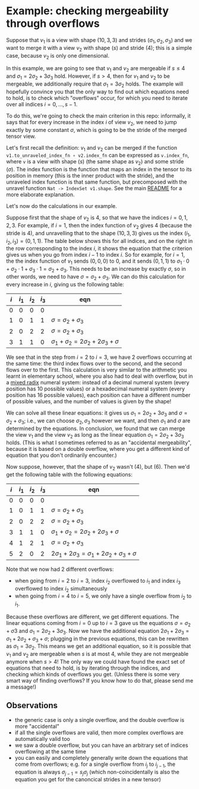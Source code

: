 # Example: checking mergeability through overflows

Suppose that $v_1$ is a view with shape
$(10, 3, 3)$ and strides $(\sigma_1, \sigma_2, \sigma_3)$
and we want to merge it with a view $v_2$ with shape $(s)$ and stride $(4)$;
this is a simple case, because $v_2$ is only one dimensional.

In this example, we are going to see that $v_1$ and $v_2$ are mergeable if $s \leq 4$
and $\sigma_1 = 2 \sigma_2 + 3 \sigma_3$ hold.
However, if $s > 4$, then for $v_1$ and $v_2$ to be mergeable,
we additionally require that $\sigma_1 = 3 \sigma_2$ holds.
The example will hopefully convince you that the only way to find out which equations need to hold,
is to check which "overflows" occur, for which you need to iterate over all indices $i = 0, \ldots, s - 1$.

To do this, we're going to check the main criterion in this repo: informally,
it says that for every increase in the
index $i$ of view $v_2$, we need to jump exactly by some constant $\sigma$,
which is going to be the stride of the merged tensor view.

Let's first recall the definition:
$v_1$ and $v_2$ can be merged if the function
`v1.to_unraveled_index_fn ∘ v2.index_fn` can be expressed as `v.index_fn`,
where `v` is a view with shape $(s)$ (the same shape as $v_2$) and some stride $(\sigma)$.
The index function is the function that maps an index in the tensor to its position in memory
(this is the inner product with the stride),
and the unraveled index function is that same function, but precomposed with the unravel function
`Nat -> IndexSet v1.shape`. See the main [README](../README.md) for a more elaborate explanation.

Let's now do the calculations in our example.

Suppose first that the shape of $v_2$ is 4, so that we have the indices $i = 0, 1,2,3$.
For example, if $i = 1$, then the index function of $v_2$ gives 4 (because the stride is 4),
and unravelling that to the shape $(10, 3, 3)$ gives us the index
$(i_1, i_2, i_3) = (0, 1, 1)$.
The table below shows this for all indices,
and on the right in the row corresponding to the index $i$,
it shows the equation that the criterion gives us when you go from index $i - 1$ to index $i$.
So for example, for $i = 1$, 
the the index function of $v_1$ sends $(0,0,0)$ to 0,
and it sends $(0, 1, 1)$ to $\sigma_1 \cdot 0 + \sigma_2 \cdot 1 + \sigma_3 \cdot 1 = \sigma_2 + \sigma_3$.
This needs to be an increase by exactly $\sigma$, so in other words,
we need to have $\sigma = \sigma_2 + \sigma_3$.
We can do this calculation for every increase in $i$, giving us the following table:


| $i$ | $i_1$ | $i_2$ | $i_3$  | eqn |
| --- | --- | --- | ---  | --- |
|  0  |  0  | 0 | 0      |     |
|  1  |  0  | 1 | 1      |  $\sigma = \sigma_2 + \sigma_3$   |
|  2  |  0  | 2 | 2      |  $\sigma = \sigma_2 + \sigma_3$   |
|  3  |  1  | 1 | 0      |  $\sigma_1 + \sigma_2 = 2 \sigma_2 + 2 \sigma_3 + \sigma$   |

We see that in the step from $i = 2$ to $i = 3$, we have 2 overflows occurring at the same time:
the third index flows over to the second, and the second flows over to the first.
This calculation is very similar to the arithmetic you learnt in elementary school,
where you also had to deal with overflow, but in a [mixed radix](https://en.wikipedia.org/wiki/Mixed_radix) numeral system:
instead of a decimal numeral system (every position has 10 possible values)
or a hexadecimal numeral system (every position has 16 possible values),
each position can have a different number of possible values,
and the number of values is given by the shape!

We can solve all these linear equations: it gives us $\sigma_1 = 2 \sigma_2 + 3 \sigma_3$ and $\sigma = \sigma_2 + \sigma_3$; i.e., we can choose $\sigma_2, \sigma_3$ however we want, and then
$\sigma_1$ and $\sigma$ are determined by the equations.
In conclusion, we found that we can merge the view $v_1$ and the view $v_2$ as long as
the linear equation $\sigma_1 = 2 \sigma_2 + 3 \sigma_3$ holds.
(This is what I sometimes referred to as an "accidental mergeability", because
it is based on a double overflow, where you get a different kind of equation
that you don't ordinarily encounter.)

Now suppose, however, that the shape of $v_2$ wasn't $(4)$, but $(6)$. Then we'd get the following
table with the following equations:


| $i$ | $i_1$ | $i_2$ | $i_3$  | eqn |
| --- | --- | --- | ---  | --- |
|  0  |  0  | 0 | 0      |     |
|  1  |  0  | 1 | 1      |  $\sigma = \sigma_2 + \sigma_3$   |
|  2  |  0  | 2 | 2      |  $\sigma = \sigma_2 + \sigma_3$   |
|  3  |  1  | 1 | 0      |  $\sigma_1 + \sigma_2 = 2 \sigma_2 + 2 \sigma_3 + \sigma$   |
|  4  |  1  | 2 | 1      |  $\sigma = \sigma_2 + \sigma_3$    |
|  5  |  2  | 0 | 2      |  $2 \sigma_1 + 2 \sigma_3 = \sigma_1 + 2 \sigma_2 + \sigma_3 + \sigma$    |

Note that we now had 2 different overflows:

- when going from $i = 2$ to $i = 3$, index $i_2$ overflowed to $i_1$ and index $i_3$ overflowed to index $i_2$ simultaneously
- when going from $i = 4$ to $i = 5$, we only have a single overflow from $i_2$ to $i_1$.


Because these overflows are different, we get different equations.
The linear equations coming from $i = 0$ up to $i = 3$ gave us the equations
$\sigma = \sigma_2 + \sigma3$ and $\sigma_1 = 2 \sigma_2 + 3 \sigma_3$.
Now we have the additional equation
$2 \sigma_1 + 2 \sigma_3 = \sigma_1 + 2 \sigma_2 + \sigma_3 + \sigma$;
plugging in the previous equations, this can be rewritten as $\sigma_1 = 3 \sigma_2$.
This means we get an additional equation, so it is possible
that $v_1$ and $v_2$ are mergeable when $s$ is at most 4,
while they are not mergeable anymore when $s > 4$!
The only way we could have found the exact set of equations that need to hold,
is by iterating through the indices, and checking which kinds of overflows you get.
(Unless there is some very smart way of finding overflows? If you know how to do that,
please send me a message!)


## Observations


- the generic case is only a single overflow, and the double overflow is more "accidental"
- if all the single overflows are valid, then more complex overflows are automatically valid too
- we saw a double overflow, but you can have an arbitrary set of indices overflowing at the same time
- you can easily and completely generally write down the equations that come from overflows; e.g. for a single overflow from $i_j$ to $i_{j-1}$, the equation is always $\sigma_{j-1} = s_j \sigma_j$ (which non-coincidentally is also the equation you get for the canoncical strides in a new tensor)
